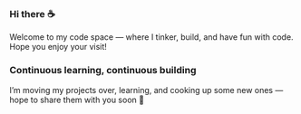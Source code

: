 ### Hi there :coffee:

Welcome to my code space — where I tinker, build, and have fun with code. Hope you enjoy your visit!

### Continuous learning, continuous building

I’m moving my projects over, learning, and cooking up some new ones — hope to share them with you soon :rocket:


<!--
**codeflow01/codeflow01** is a ✨ _special_ ✨ repository because its `README.md` (this file) appears on your GitHub profile.

Here are some ideas to get you started:

- 🔭 I’m currently working on ...
- 🌱 I’m currently learning ...
- 👯 I’m looking to collaborate on ...
- 🤔 I’m looking for help with ...
- 💬 Ask me about ...
- 📫 How to reach me: ...
- 😄 Pronouns: ...
- ⚡ Fun fact: ...
-->
